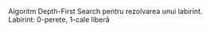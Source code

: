 Algoritm Depth-First Search pentru rezolvarea unui labirint.</br>
Labirint: 0-perete, 1-cale liberă
